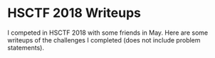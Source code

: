 # HSCTF 2018 Writeups
I competed in HSCTF 2018 with some friends in May. Here are some writeups of the challenges I completed (does not include problem statements).